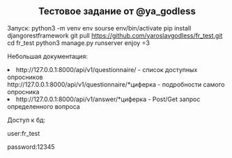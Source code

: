 <h2 align="center">Тестовое задание от @ya_godless</h2>

Запуск:
	python3 -m venv env
	sourse env/bin/activate
	pip install djangorestframework
	git pull https://github.com/yaroslavgodless/fr_test.git
	cd fr_test
	python3 manage.py runserver
enjoy =3

<p>Небольшая документация:</p>
<li>http://127.0.0.1:8000/api/v1/questionnaire/ - список доступных опросников</li>
<lш>http://127.0.0.1:8000/api/v1/questionnaire/*циферка - подробности самого опросника</li>
<li>http://127.0.0.1:8000/api/v1/answer/*циферка - Post/Get запрос определенного вопроса</li>

<p>Доступ к бд:</p>
user:fr_test

password:12345
